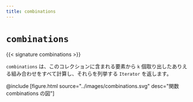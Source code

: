 ```yaml
---
title: combinations
---
```


# `combinations`

{{< signature combinations >}}

`combinations` は、このコレクションに含まれる要素から `k` 個取り出したありえる組み合わせをすべて計算し、それらを列挙する `Iterator` を返します。

@include [figure.html source="../images/combinations.svg" desc="関数 combinations の図"]
